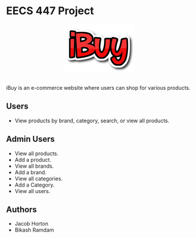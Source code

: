 # EECS 447 Project

<div align="center">
  <img src="./images/logo.png" alt="iBuy Logo">
</div><br>

iBuy is an e-commerce website where users can shop for various products.

## Users
* View products by brand, category, search, or view all products.

## Admin Users
* View all products.
* Add a product.
* View all brands.
* Add a brand.
* View all categories.
* Add a Category.
* View all users.

## Authors
* Jacob Horton
* Bikash Ramdam


